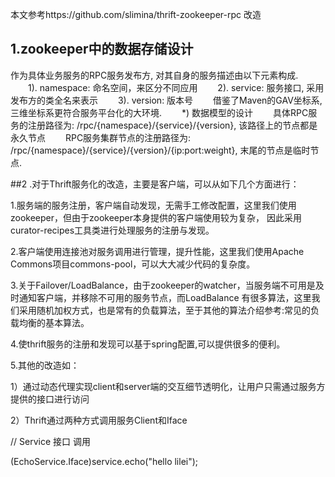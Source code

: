 本文参考https://github.com/slimina/thrift-zookeeper-rpc 改造

## 1.zookeeper中的数据存储设计
作为具体业务服务的RPC服务发布方, 对其自身的服务描述由以下元素构成.
　　1). namespace: 命名空间，来区分不同应用 
　　2). service: 服务接口, 采用发布方的类全名来表示
　　3). version: 版本号
　　借鉴了Maven的GAV坐标系, 三维坐标系更符合服务平台化的大环境. 
　　*) 数据模型的设计
　　具体RPC服务的注册路径为: /rpc/{namespace}/{service}/{version}, 该路径上的节点都是永久节点
　　RPC服务集群节点的注册路径为: /rpc/{namespace}/{service}/{version}/{ip:port:weight}, 末尾的节点是临时节点.

##2 .对于Thrift服务化的改造，主要是客户端，可以从如下几个方面进行：

1.服务端的服务注册，客户端自动发现，无需手工修改配置，这里我们使用zookeeper，但由于zookeeper本身提供的客户端使用较为复杂，
   因此采用curator-recipes工具类进行处理服务的注册与发现。

2.客户端使用连接池对服务调用进行管理，提升性能，这里我们使用Apache Commons项目commons-pool，可以大大减少代码的复杂度。

3.关于Failover/LoadBalance，由于zookeeper的watcher，当服务端不可用是及时通知客户端，并移除不可用的服务节点，而LoadBalance
  有很多算法，这里我们采用随机加权方式，也是常有的负载算法，至于其他的算法介绍参考:常见的负载均衡的基本算法。

4.使thrift服务的注册和发现可以基于spring配置,可以提供很多的便利。

5.其他的改造如：

1）通过动态代理实现client和server端的交互细节透明化，让用户只需通过服务方提供的接口进行访问

2）Thrift通过两种方式调用服务Client和Iface

// Service 接口 调用

(EchoService.Iface)service.echo("hello lilei"); 
